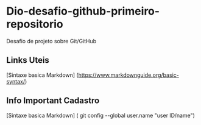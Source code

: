 # Dio-desafio-github-primeiro-repositorio
Desafio de projeto sobre Git/GitHub

## Links Uteis
[Sintaxe basica Markdown] (https://www.markdownguide.org/basic-syntax/)

## Info Important Cadastro
[Sintaxe basica Markdown] ( git config --global user.name "user ID/name")
